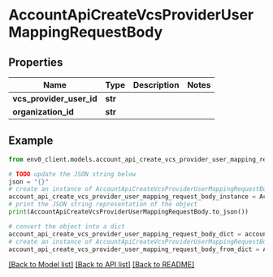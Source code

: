 # AccountApiCreateVcsProviderUserMappingRequestBody


## Properties

Name | Type | Description | Notes
------------ | ------------- | ------------- | -------------
**vcs_provider_user_id** | **str** |  | 
**organization_id** | **str** |  | 

## Example

```python
from env0_client.models.account_api_create_vcs_provider_user_mapping_request_body import AccountApiCreateVcsProviderUserMappingRequestBody

# TODO update the JSON string below
json = "{}"
# create an instance of AccountApiCreateVcsProviderUserMappingRequestBody from a JSON string
account_api_create_vcs_provider_user_mapping_request_body_instance = AccountApiCreateVcsProviderUserMappingRequestBody.from_json(json)
# print the JSON string representation of the object
print(AccountApiCreateVcsProviderUserMappingRequestBody.to_json())

# convert the object into a dict
account_api_create_vcs_provider_user_mapping_request_body_dict = account_api_create_vcs_provider_user_mapping_request_body_instance.to_dict()
# create an instance of AccountApiCreateVcsProviderUserMappingRequestBody from a dict
account_api_create_vcs_provider_user_mapping_request_body_from_dict = AccountApiCreateVcsProviderUserMappingRequestBody.from_dict(account_api_create_vcs_provider_user_mapping_request_body_dict)
```
[[Back to Model list]](../README.md#documentation-for-models) [[Back to API list]](../README.md#documentation-for-api-endpoints) [[Back to README]](../README.md)


